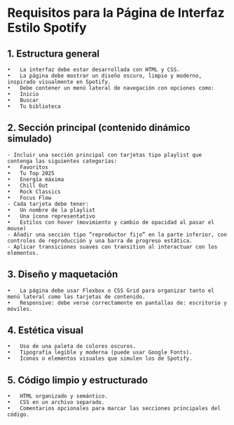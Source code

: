 # Requisitos para la Página de Interfaz Estilo Spotify

## 1. Estructura general
	•	La interfaz debe estar desarrollada con HTML y CSS.
	•	La página debe mostrar un diseño oscuro, limpio y moderno, inspirado visualmente en Spotify.
	•	Debe contener un menú lateral de navegación con opciones como:
	•	Inicio
	•	Buscar
	•	Tu biblioteca

## 2. Sección principal (contenido dinámico simulado)
	- Incluir una sección principal con tarjetas tipo playlist que contenga las siguientes categorías:
	•	Favoritos
	•	Tu Top 2025
	•	Energía máxima
	•	Chill Out
	•	Rock Classics
	•	Focus Flow
	- Cada tarjeta debe tener:
	•	Un nombre de la playlist
	•	Una ícono representativo
	•	Estilos con hover (movimiento y cambio de opacidad al pasar el mouse)
    - Añadir una sección tipo “reproductor fijo” en la parte inferior, con controles de reproducción y una barra de progreso estática.
	- Aplicar transiciones suaves con transition al interactuar con los elementos.

## 3. Diseño y maquetación
	•	La página debe usar Flexbox o CSS Grid para organizar tanto el menú lateral como las tarjetas de contenido.
	•	Responsive: debe verse correctamente en pantallas de: escritorio y móviles.

## 4. Estética visual
	•	Uso de una paleta de colores oscuros.
	•	Tipografía legible y moderna (puede usar Google Fonts).
	•	Íconos o elementos visuales que simulen los de Spotify.

## 5. Código limpio y estructurado
	•	HTML organizado y semántico.
	•	CSS en un archivo separado.
    •	Comentarios opcionales para marcar las secciones principales del código.

	
